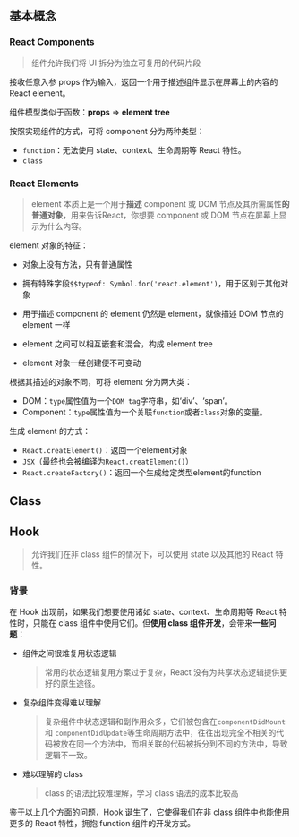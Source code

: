 ## 基本概念

### React Components

> 组件允许我们将 UI 拆分为独立可复用的代码片段

接收任意入参 props 作为输入，返回一个用于描述组件显示在屏幕上的内容的 React element。 

组件模型类似于函数：**props** => **element tree**

按照实现组件的方式，可将 component 分为两种类型：

+ `function`：无法使用 state、context、生命周期等 React 特性。
+ `class`

### React Elements

> element 本质上是一个用于**描述** component 或 DOM 节点及其所需属性**的普通对象**，用来告诉React，你想要 component 或 DOM 节点在屏幕上显示为什么内容。

element 对象的特征：

+ 对象上没有方法，只有普通属性

+ 拥有特殊字段`$$typeof: Symbol.for('react.element')`，用于区别于其他对象
+ 用于描述 component 的 element 仍然是 element，就像描述 DOM 节点的 element 一样
+ element 之间可以相互嵌套和混合，构成 element tree
+ element 对象一经创建便不可变动

根据其描述的对象不同，可将 element 分为两大类：

+ DOM：`type`属性值为一个`DOM tag`字符串，如‘div’、‘span’。
+ Component：`type`属性值为一个关联`function`或者`class`对象的变量。

生成 element 的方式：

+ `React.creatElement()`：返回一个element对象
+ `JSX`（最终也会被编译为`React.creatElement()`）
+ `React.createFactory()`：返回一个生成给定类型element的function



## Class



## Hook

> 允许我们在非 class 组件的情况下，可以使用 state 以及其他的 React 特性。

### 背景

在 Hook 出现前，如果我们想要使用诸如 state、context、生命周期等 React 特性时，只能在 class 组件中使用它们。但**使用 class 组件开发**，会带来**一些问题**：

+ 组件之间很难复用状态逻辑

  > 常用的状态逻辑复用方案过于复杂，React 没有为共享状态逻辑提供更好的原生途径。

+ 复杂组件变得难以理解

  > 复杂组件中状态逻辑和副作用众多，它们被包含在`componentDidMount` 和 `componentDidUpdate`等生命周期方法中，往往出现完全不相关的代码被放在同一个方法中，而相关联的代码被拆分到不同的方法中，导致逻辑不一致。

+ 难以理解的 class

  > class 的语法比较难理解，学习 class 语法的成本比较高

鉴于以上几个方面的问题，Hook 诞生了，它使得我们在非 class 组件中也能使用更多的 React 特性，拥抱 function 组件的开发方式。